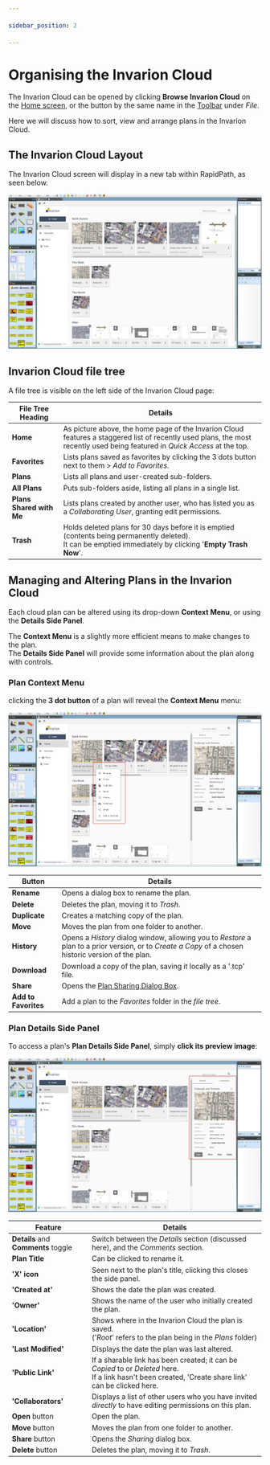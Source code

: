 ```yaml
---

sidebar_position: 2

---
```

# Organising the Invarion Cloud

The Invarion Cloud can be opened by clicking **Browse Invarion Cloud** on the [Home screen](/docs/rapidpath/the-home-screen-and-starting-a-plan/the-home-screen.md), or the button by the same name in the [Toolbar](/docs/rapidpath/the-toolbar/the-toolbar.md) under *File*.

Here we will discuss how to sort, view and arrange plans in the Invarion Cloud.

## The Invarion Cloud Layout

The Invarion Cloud screen will display in a new tab within RapidPath, as seen below.

![IC homescreen](./assets/ic-home-overview.jpg)

## Invarion Cloud file tree

A file tree is visible on the left side of the Invarion Cloud page:

|**File Tree Heading**|**Details**|
|-|-|
|**Home**| As picture above, the home page of the Invarion Cloud features a staggered list of recently used plans, the most recently used being featured in *Quick Access* at the top.|
|**Favorites**| Lists plans saved as favorites by clicking the 3 dots button next to them > *Add to Favorites*.|
|**Plans**| Lists all plans and user-created sub-folders.|
|**All Plans**| Puts sub-folders aside, listing all plans in a single list.|
|**Plans Shared with Me**| Lists plans created by another user, who has listed you as a *Collaborating User*, granting edit permissions.|
|**Trash**| Holds deleted plans for 30 days before it is emptied (contents being permanently deleted).<br />It can be emptied immediately by clicking '**Empty Trash Now**'.|

## Managing and Altering Plans in the Invarion Cloud

Each cloud plan can be altered using its drop-down **Context Menu**, or using the **Details Side Panel**.

The **Context Menu** is a slightly more efficient means to make changes to the plan. <br />The **Details Side Panel** will provide some information about the plan along with controls.

### Plan Context Menu

clicking the **3 dot button** of a plan will reveal the **Context Menu** menu:

![context menu](./assets/ic-home-plan-context-menu.jpg)

|**Button**|**Details**|
|-|-|
|**Rename**|Opens a dialog box to rename the plan.|
|**Delete**|Deletes the plan, moving it to *Trash*.|
|**Duplicate**|Creates a matching copy of the plan.|
|**Move**|Moves the plan from one folder to another.|
|**History**|Opens a *History* dialog window, allowing you to *Restore* a plan to a prior version, or to *Create a Copy* of a chosen historic version of the plan.|
|**Download**|Download a copy of the plan, saving it locally as a '.tcp' file.|
|**Share**|Opens the [Plan Sharing Dialog Box](./sharing-cloud-plans.md).|
|**Add to Favorites**|Add a plan to the *Favorites* folder in the *file tree*.|

### Plan Details Side Panel

To access a plan's **Plan Details Side Panel**, simply **click its preview image**:

![plan details side panel](./assets/ic-home-right-side-plan-menu.jpg)

|**Feature**|**Details**|
|-|-|
|**Details** and **Comments** toggle|Switch between the *Details* section (discussed here), and the *Comments* section.|
|**Plan Title**|Can be clicked to rename it.|
|**'X' icon**|Seen next to the plan's title, clicking this closes the side panel.|
|**'Created at'**|Shows the date the plan was created.|
|**'Owner'**|Shows the name of the user who initially created the plan.|
|**'Location'**|Shows where in the Invarion Cloud the plan is saved.<br />('*Root*' refers to the plan being in the *Plans* folder)|
|**'Last Modified'**|Displays the date the plan was last altered.|
|**'Public Link'**|If a sharable link has been created; it can be *Copied* to or *Deleted* here.<br />If a link hasn't been created, 'Create share link' can be clicked here.|
|**'Collaborators'**|Displays a list of other users who you have invited *directly* to have editing permissions on this plan.|
|**Open** button|Open the plan.|
|**Move** button|Moves the plan from one folder to another.|
|**Share** button|Opens the *Sharing* dialog box.|
|**Delete** button|Deletes the plan, moving it to *Trash*.|
